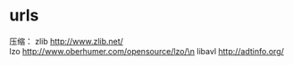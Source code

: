 # urls
压缩：
zlib http://www.zlib.net/<br>
lzo  http://www.oberhumer.com/opensource/lzo/\n
libavl http://adtinfo.org/
